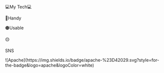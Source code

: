 <p>💻My Tech💻</p>
<p>🔴Handy</p>
<p>🟠Usable</p>
<p>🟡</p>
<p>SNS</p>
![Apache](https://img.shields.io/badge/apache-%23D42029.svg?style=for-the-badge&logo=apache&logoColor=white)
